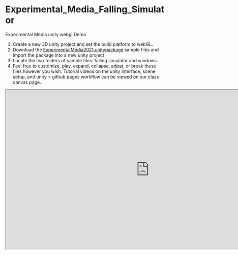 # Experimental_Media_Falling_Simulator

Experimental Media unity webgl Demo

1. Create a new 3D unity project and set the build platform to webGL.
2. Download the [ExperimentalMedia2021.unitypackage](https://drive.google.com/file/d/1MZi0cIwd_tW3X3htywIupXX2WVM9jsyJ/view?usp=sharing) sample files and import the package into a new unity project
3. Locate the two folders of sample files: falling simulator and windows.
4. Feel free to customize, play, expand, collapse, adpat, or break these files however you wish. Tutorial videos on the unity interface, scene setup, and unity > github pages workflow can be viewed on our class canvas page.

<iframe src="https://saic-ats.github.io/Experimental_Media_Falling_Simulator/" width="900px" height = "500px">
